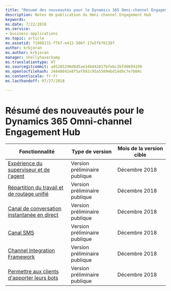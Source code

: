 ```yaml
---
title: "Résumé des nouveautés pour le Dynamics 365 Omni-channel Engagement Hub"
description: Notes de publication du Omni-channel Engagement Hub
keywords: 
ms.date: 7/22/2018
ms.service:
- business-applications
ms.topic: article
ms.assetid: 71908131-f7b7-e412-506f-17e5fbf0138f
author: krbjoran
ms.author: krbjoran
manager: shellyhaverkamp
ms.translationtype: HT
ms.sourcegitcommit: a45285290d8d5ae34bd42817bfebc2bfd0694199
ms.openlocfilehash: 34848692e8f5af892c95a55094bd14d9c7e7b04c
ms.contentlocale: fr-fr
ms.lasthandoff: 07/27/2018

---
```


#  <a name="summary-of-whats-new-for-dynamics-365-omni-channel-engagement-hub"></a>Résumé des nouveautés pour le Dynamics 365 Omni-channel Engagement Hub






| Fonctionnalité                                                                                  | Type de version   | Mois de la version cible |
|------------------------------------------------------------------------------------------|----------------|----------------------|
| [Expérience du superviseur et de l'agent](agent-supervisor-experiences.md)                    | Version préliminaire publique | Décembre 2018         |
| [Répartition du travail et de routage unifié](unified-routing-work-distribution.md)          | Version préliminaire publique | Décembre 2018         |
| [Canal de conversation instantanée en direct](chat-channel-omni-channel-engagement-hub.md)                                | Version préliminaire publique | Décembre 2018         |
| [Canal SMS](sms-channel-omni-channel-engagement-hub.md)                                  | Version préliminaire publique | Décembre 2018         |
| [Channel Integration Framework](channel-integration-framework.md)                      | Version préliminaire publique | Décembre 2018         |
| [Permettre aux clients d'apporter leurs bots](customer-owned-bots-omni-channel-engagement-hub.md) | Version préliminaire publique | Décembre 2018         |


